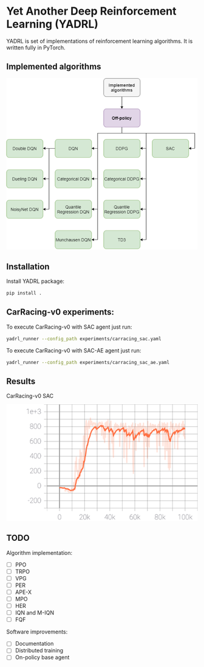 # Yet Another Deep Reinforcement Learning (YADRL)

YADRL is set of implementations of reinforcement learning algorithms. It is
written fully in PyTorch.

## Implemented algorithms

![Algos](misc/implemented_algos.png)

## Installation

Install YADRL package:

```bash
pip install .
```

## CarRacing-v0 experiments:

To execute CarRacing-v0 with SAC agent just run:

```bash
yadrl_runner --config_path experiments/carracing_sac.yaml
```

To execute CarRacing-v0 with SAC-AE agent just run:

```bash
yadrl_runner --config_path experiments/carracing_sac_ae.yaml
```

## Results

CarRacing-v0 SAC

![SAC](misc/sac_reward.svg)

## TODO

Algorithm implementation:

- [ ] PPO
- [ ] TRPO
- [ ] VPG
- [ ] PER
- [ ] APE-X
- [ ] MPO
- [ ] HER
- [ ] IQN and M-IQN
- [ ] FQF

Software improvements:

- [ ] Documentation
- [ ] Distributed training
- [ ] On-policy base agent
